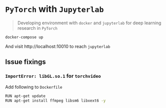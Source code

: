 # `PyTorch` with `Jupyterlab`

> Developing environment with `docker` and `jupyterlab` for deep learning research in `PyTorch`

```
docker-compose up
```

And visit http://localhost:10010 to reach `jupyterlab`

## Issue fixings

### `ImportError: libGL.so.1` for `torchvideo`

Add following to `Dockerfile`

```bash
RUN apt-get update
RUN apt-get install ffmpeg libsm6 libxext6 -y
```
